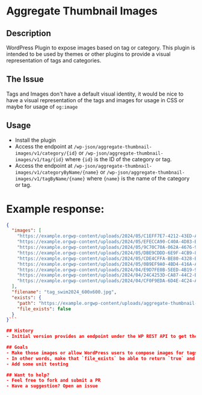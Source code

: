 # Aggregate Thumbnail Images

## Description

WordPress Plugin to expose images based on tag or category. This plugin is intended to be used by themes or other plugins to provide a visual representation of tags and categories.

## The Issue
Tags and Images don't have a default visual identity, it would be nice to have a visual representation of the tags and images for usage in CSS or maybe for usage of `og:image`

## Usage
- Install the plugin
- Access the endpoint at `/wp-json/aggregate-thumbnail-images/v1/category/{id}` or `/wp-json/aggregate-thumbnail-images/v1/tag/{id}` where `{id}` is the ID of the category or tag.
- Access the endpoint at `/wp-json/aggregate-thumbnail-images/v1/categoryByName/{name}` or `/wp-json/aggregate-thumbnail-images/v1/tagByName/{name}` where `{name}` is the name of the category or tag.

# Example response:
```json
{
  "images": [
    "https://example.orgwp-content/uploads/2024/05/C1EFF7E7-4212-43ED-A49C-89B816FB0137.jpeg",
    "https://example.orgwp-content/uploads/2024/05/EFECCA90-C40A-4D83-B197-64D7E1A36642.jpeg",
    "https://example.orgwp-content/uploads/2024/05/9C70C70A-062A-4676-9476-D88AF6C54643.jpg",
    "https://example.orgwp-content/uploads/2024/05/DBE9CDDD-6E9F-4CB9-832D-A79235CB1857-scaled.jpg",
    "https://example.orgwp-content/uploads/2024/05/CDE4CFFA-BE80-4328-BF85-5779D777EC8F.jpeg",
    "https://example.orgwp-content/uploads/2024/05/0B9EF9A0-4BD4-416A-ADD5-803B4BD7A77A.jpeg",
    "https://example.orgwp-content/uploads/2024/04/E9D7FE0B-5EED-4B19-91D1-09BBB57FBC6E-scaled.jpg",
    "https://example.orgwp-content/uploads/2024/04/24C4253D-CA87-44C2-B239-F609A080CAAD.jpeg",
    "https://example.orgwp-content/uploads/2024/04/CF0F9EDA-6D4E-4C24-A468-3076C71FF607-scaled.jpg"
  ],
  "filename": "tag_swim2024_600x600.jpg",
  "exists": {
    "path": "https://example.orgwp-content/uploads/aggregate-thumbnail-images/tag_swim2024_600x600.jpg",
    "file_exists": false
  }
}```

## History
- Initial version provides an endpoint under the WP REST API to get the available featured images for categories or tags.

## Goals
- Make those images or allow WordPress users to compose images for tags and categories or both
- In other words, make that `file_exists` be able to return `true` and mean it.
- Add some unit testing

## Want to help?
- Feel free to fork and submit a PR
- Have a suggestion? Open an issue